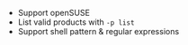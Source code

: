 - Support openSUSE
- List valid products with `-p list`
- Support shell pattern & regular expressions
